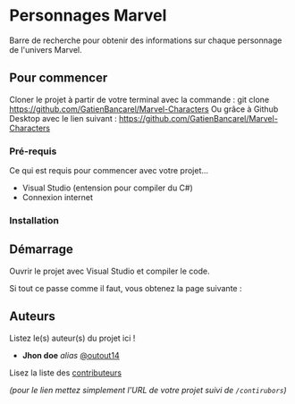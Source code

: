 # Personnages Marvel

Barre de recherche pour obtenir des informations sur chaque personnage de l'univers Marvel.

## Pour commencer

Cloner le projet à partir de votre terminal avec la commande : git clone https://github.com/GatienBancarel/Marvel-Characters
Ou grâce à Github Desktop avec le lien suivant : https://github.com/GatienBancarel/Marvel-Characters 

### Pré-requis

Ce qui est requis pour commencer avec votre projet...

- Visual Studio (entension pour compiler du C#)
- Connexion internet

### Installation


## Démarrage

Ouvrir le projet avec Visual Studio et compiler le code.

Si tout ce passe comme il faut, vous obtenez la page suivante :


## Auteurs
Listez le(s) auteur(s) du projet ici !
* **Jhon doe** _alias_ [@outout14](https://github.com/outout14)

Lisez la liste des [contributeurs](https://github.com/GatienBancarel/Marvel-Characters/contributors)

_(pour le lien mettez simplement l'URL de votre projet suivi de ``/contirubors``)_
